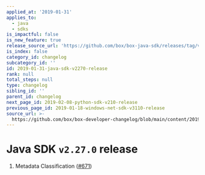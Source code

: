 ```yaml
---
applied_at: '2019-01-31'
applies_to:
  - java
  - sdks
is_impactful: false
is_new_feature: true
release_source_url: 'https://github.com/box/box-java-sdk/releases/tag/v2.27.0'
is_index: false
category_id: changelog
subcategory_id: ''
id: 2019-01-31-java-sdk-v2270-release
rank: null
total_steps: null
type: changelog
sibling_id: ''
parent_id: changelog
next_page_id: 2019-02-08-python-sdk-v210-release
previous_page_id: 2019-01-18-windows-net-sdk-v3110-release
source_url: >-
  https://github.com/box/box-developer-changelog/blob/main/content/2019/01-31-java-sdk-v2270-release.md
---
```

# Java SDK `v2.27.0` release

1. Metadata Classification ([#671](https://github.com/box/box-java-sdk/pull/671))
